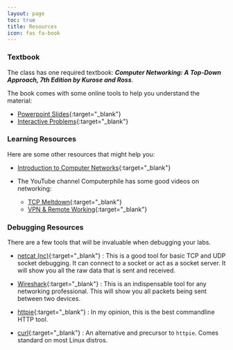 ```yaml
---
layout: page
toc: true
title: Resources
icon: fas fa-book
---
```


### Textbook

The class has one required textbook: ***Computer Networking: A Top-Down Approach, 7th Edition by Kurose and Ross***.

The book comes with some online tools to help you understand the material:

- [Powerpoint Slides](http://gaia.cs.umass.edu/kurose_ross/ppt.htm){:target="_blank"}
- [Interactive Problems](http://gaia.cs.umass.edu/kurose_ross/interactive/){:target="_blank"}


### Learning Resources

Here are some other resources that might help you:

- [Introduction to Computer Networks](https://csedu4all.org/course_networks/){:target="_blank"}

- The YouTube channel Computerphile has some good videos on networking:
    - [TCP Meltdown](https://youtu.be/AAssk2N_oPk){:target="_blank"}
    - [VPN & Remote Working](https://www.youtube.com/watch?v=1mtSNVdC7tM){:target="_blank"}


### Debugging Resources

There are a few tools that will be invaluable when debugging your labs.

- [netcat (nc)](http://netcat.sourceforge.net){:target="_blank"}
: This is a good tool for basic TCP and UDP socket debugging. It can connect to a socket or act as a socket server. It will show you all the raw data that is sent and received.

- [Wireshark](https://www.wireshark.org){:target="_blank"}
: This is an indispensable tool for any networking professional. This will show you all packets being sent between two devices.

- [httpie](https://httpie.org){:target="_blank"}
: In my opinion, this is the best commandline HTTP tool.

- [curl](https://curl.haxx.se){:target="_blank"}
: An alternative and precursor to `httpie`. Comes standard on most Linux distros.
